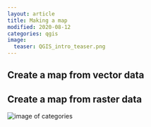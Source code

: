 ```yaml
---
layout: article
title: Making a map
modified: 2020-08-12
categories: qgis
image:
  teaser: QGIS_intro_teaser.png
---
```



## Create a map from vector data


## Create a map from raster data


![image of categories](../../images/day1_dialects.png)
